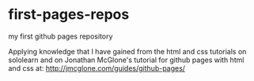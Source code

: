 # first-pages-repos
my first github pages repository 

Applying knowledge that I have gained from the html and css tutorials on sololearn and on Jonathan McGlone's tutorial for github pages with html and css at: http://jmcglone.com/guides/github-pages/
